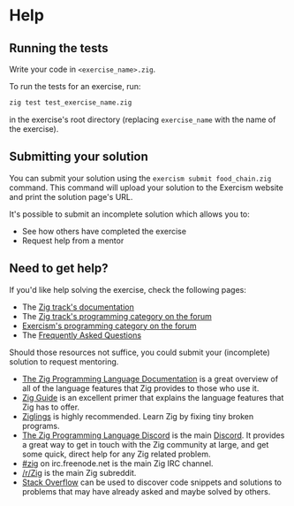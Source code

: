 # Help

## Running the tests

Write your code in `<exercise_name>.zig`.

To run the tests for an exercise, run:

```bash
zig test test_exercise_name.zig
```

in the exercise's root directory (replacing `exercise_name` with the name of the exercise).

## Submitting your solution

You can submit your solution using the `exercism submit food_chain.zig` command.
This command will upload your solution to the Exercism website and print the solution page's URL.

It's possible to submit an incomplete solution which allows you to:

- See how others have completed the exercise
- Request help from a mentor

## Need to get help?

If you'd like help solving the exercise, check the following pages:

- The [Zig track's documentation](https://exercism.org/docs/tracks/zig)
- The [Zig track's programming category on the forum](https://forum.exercism.org/c/programming/zig)
- [Exercism's programming category on the forum](https://forum.exercism.org/c/programming/5)
- The [Frequently Asked Questions](https://exercism.org/docs/using/faqs)

Should those resources not suffice, you could submit your (incomplete) solution to request mentoring.

- [The Zig Programming Language Documentation][documentation] is a great overview of all of the language features that Zig provides to those who use it.
- [Zig Guide][zig-guide] is an excellent primer that explains the language features that Zig has to offer.
- [Ziglings][ziglings] is highly recommended.
  Learn Zig by fixing tiny broken programs.
- [The Zig Programming Language Discord][discord-zig] is the main [Discord][discord].
  It provides a great way to get in touch with the Zig community at large, and get some quick, direct help for any Zig related problem.
- [#zig][irc] on irc.freenode.net is the main Zig IRC channel.
- [/r/Zig][reddit] is the main Zig subreddit.
- [Stack Overflow][stack-overflow] can be used to discover code snippets and solutions to problems that may have already asked and maybe solved by others.

[discord]: https://discordapp.com
[discord-zig]: https://discord.com/invite/gxsFFjE
[documentation]: https://ziglang.org/documentation/master
[irc]: https://webchat.freenode.net/?channels=%23zig
[reddit]: https://www.reddit.com/r/Zig
[stack-overflow]: https://stackoverflow.com/questions/tagged/zig
[zig-guide]: https://zig.guide/
[ziglings]: https://codeberg.org/ziglings/exercises